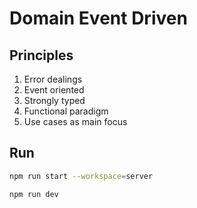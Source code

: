 # Domain Event Driven

## Principles
1. Error dealings
1. Event oriented
1. Strongly typed
1. Functional paradigm
1. Use cases as main focus


## Run

```sh
npm run start --workspace=server
```

```sh
npm run dev
```